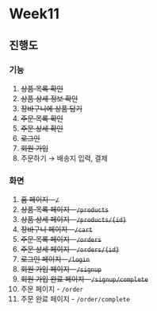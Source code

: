 # Week11

## 진행도

### 기능

1. ~~상품 목록 확인~~
2. ~~상품 상세 정보 확인~~
3. ~~장바구니에 상품 담기~~
4. ~~주문 목록 확인~~
5. ~~주문 상세 확인~~
6. ~~로그인~~
7. ~~회원 가입~~
8. 주문하기 → 배송지 입력, 결제

### 화면

1. ~~홈 페이지 - `/`~~
2. ~~상품 목록 페이지 - `/products`~~
3. ~~상품 상세 페이지 - `/products/{id}`~~
4. ~~장바구니 페이지 - `/cart`~~
5. ~~주문 목록 페이지 - `/orders`~~
6. ~~주문 상세 페이지 - `/orders/{id}`~~
7. ~~로그인 페이지 - `/login`~~
8. ~~회원 가입 페이지 - `/signup`~~
9. ~~회원 가입 완료 페이지 - `/signup/complete`~~
10. 주문 페이지 - `/order`
11. 주문 완료 페이지 - `/order/complete`
